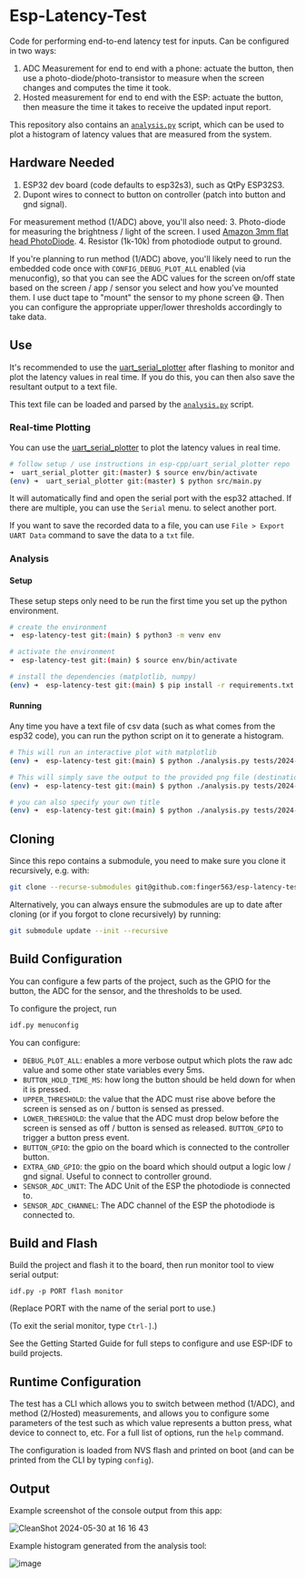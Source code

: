 # Esp-Latency-Test

Code for performing end-to-end latency test for inputs. Can be configured in two ways:
1. ADC Measurement for end to end with a phone: actuate the button, then use a
   photo-diode/photo-transistor to measure when the screen changes and computes
   the time it took.
2. Hosted measurement for end to end with the ESP: actuate the button, then
   measure the time it takes to receive the updated input report.

This repository also contains an [`analysis.py`](./analysis.py) script, which can be used to plot
a histogram of latency values that are measured from the system.

## Hardware Needed

1. ESP32 dev board (code defaults to esp32s3), such as QtPy ESP32S3.
2. Dupont wires to connect to button on controller (patch into button and gnd
   signal).
   
For measurement method (1/ADC) above, you'll also need:
3. Photo-diode for measuring the brightness / light of the screen. I used
   [Amazon 3mm flat head PhotoDiode](https://www.amazon.com/dp/B07VNSX74J).
4. Resistor (1k-10k) from photodiode output to ground.

If you're planning to run method (1/ADC) above, you'll likely need to run the
embedded code once with `CONFIG_DEBUG_PLOT_ALL` enabled (via menuconfig), so
that you can see the ADC values for the screen on/off state based on the screen
/ app / sensor you select and how you've mounted them. I use duct tape to
"mount" the sensor to my phone screen :sweat_smile:. Then you can configure the
appropriate upper/lower thresholds accordingly to take data.

## Use

It's recommended to use the
[uart_serial_plotter](https://github.com/esp-cpp/uart_serial_plotter) after
flashing to monitor and plot the latency values in real time. If you do this,
you can then also save the resultant output to a text file.

This text file can be loaded and parsed by the [`analysis.py`](./analysis.py)
script.

### Real-time Plotting

You can use the
[uart_serial_plotter](https://github.com/esp-cpp/uart_serial_plotter) to plot
the latency values in real time.

``` sh
# follow setup / use instructions in esp-cpp/uart_serial_plotter repo
➜  uart_serial_plotter git:(master) $ source env/bin/activate
(env) ➜  uart_serial_plotter git:(master) $ python src/main.py
```

It will automatically find and open the serial port with the esp32 attached. If
there are multiple, you can use the `Serial` menu. to select another port.

If you want to save the recorded data to a file, you can use `File > Export UART
Data` command to save the data to a `txt` file.

### Analysis

#### Setup

These setup steps only need to be run the first time you set up the python
environment.

``` sh
# create the environment
➜  esp-latency-test git:(main) $ python3 -m venv env

# activate the environment
➜  esp-latency-test git:(main) $ source env/bin/activate

# install the dependencies (matplotlib, numpy)
(env) ➜  esp-latency-test git:(main) $ pip install -r requirements.txt
```

#### Running

Any time you have a text file of csv data (such as what comes from the esp32
code), you can run the python script on it to generate a histogram.

``` sh
# This will run an interactive plot with matplotlib
(env) ➜  esp-latency-test git:(main) $ python ./analysis.py tests/2024-05-30.txt

# This will simply save the output to the provided png file (destination folder must exist if provided)
(env) ➜  esp-latency-test git:(main) $ python ./analysis.py tests/2024-05-30.txt --output output/2024-05-30.png

# you can also specify your own title
(env) ➜  esp-latency-test git:(main) $ python ./analysis.py tests/2024-05-30-15ms-wake.txt --output output/2024-05-30-15ms-wake.png --title "Latency Histogram"
```

## Cloning

Since this repo contains a submodule, you need to make sure you clone it
recursively, e.g. with:

``` sh
git clone --recurse-submodules git@github.com:finger563/esp-latency-test
```

Alternatively, you can always ensure the submodules are up to date after cloning
(or if you forgot to clone recursively) by running:

``` sh
git submodule update --init --recursive
```

## Build Configuration

You can configure a few parts of the project, such as the GPIO for the button,
the ADC for the sensor, and the thresholds to be used.

To configure the project, run

``` sh
idf.py menuconfig
```

You can configure:
- `DEBUG_PLOT_ALL`: enables a more verbose output which plots the raw adc value
  and some other state variables every 5ms.
- `BUTTON_HOLD_TIME_MS`: how long the button should be held down for when it is
  pressed.
- `UPPER_THRESHOLD`: the value that the ADC must rise above before the screen is
  sensed as on / button is sensed as pressed.
- `LOWER_THRESHOLD`: the value that the ADC must drop below before the screen is
  sensed as off / button is sensed as released.
  `BUTTON_GPIO` to trigger a button press event.
- `BUTTON_GPIO`: the gpio on the board which is connected to the controller
  button.
- `EXTRA_GND_GPIO`: the gpio on the board which should output a logic low / gnd
  signal. Useful to connect to controller ground.
- `SENSOR_ADC_UNIT`: The ADC Unit of the ESP the photodiode is connected to.
- `SENSOR_ADC_CHANNEL`: The ADC channel of the ESP the photodiode is connected
  to.

## Build and Flash

Build the project and flash it to the board, then run monitor tool to view serial output:

```
idf.py -p PORT flash monitor
```

(Replace PORT with the name of the serial port to use.)

(To exit the serial monitor, type ``Ctrl-]``.)

See the Getting Started Guide for full steps to configure and use ESP-IDF to build projects.

## Runtime Configuration

The test has a CLI which allows you to switch between method (1/ADC), and method
(2/Hosted) measurements, and allows you to configure some parameters of the test
such as which value represents a button press, what device to connect to, etc.
For a full list of options, run the `help` command.

The configuration is loaded from NVS flash and printed on boot (and can be
printed from the CLI by typing `config`).

## Output

Example screenshot of the console output from this app:

![CleanShot 2024-05-30 at 16 16 43](https://github.com/finger563/esp-latency-test/assets/213467/e69c99bf-af8e-42cb-8903-8c4b001d8759)

Example histogram generated from the analysis tool:

![image](https://github.com/finger563/esp-latency-test/assets/213467/0835a8ce-d152-40a8-823a-664772681a63)

